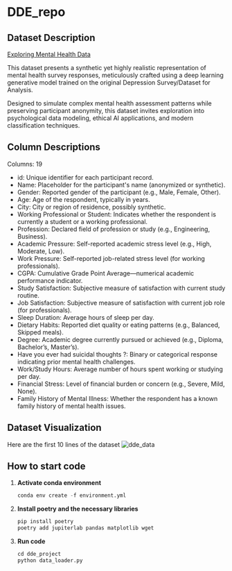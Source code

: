 # DDE_repo

## Dataset Description

[Exploring Mental Health Data](https://drive.google.com/file/d/1rxD968JtKcD3NM8bsSf8t5tJhNCDjR_O/view?usp=sharing)

This dataset presents a synthetic yet highly realistic representation of mental health survey responses, meticulously crafted using a deep learning generative model trained on the original Depression Survey/Dataset for Analysis.

Designed to simulate complex mental health assessment patterns while preserving participant anonymity, this dataset invites exploration into psychological data modeling, ethical AI applications, and modern classification techniques.

## Column Descriptions
Columns: 19

* id: Unique identifier for each participant record.
* Name: Placeholder for the participant's name (anonymized or synthetic).
* Gender: Reported gender of the participant (e.g., Male, Female, Other).
* Age: Age of the respondent, typically in years.
* City: City or region of residence, possibly synthetic.
* Working Professional or Student: Indicates whether the respondent is currently a student or a working professional.
* Profession: Declared field of profession or study (e.g., Engineering, Business).
* Academic Pressure: Self-reported academic stress level (e.g., High, Moderate, Low).
* Work Pressure: Self-reported job-related stress level (for working professionals).
* CGPA: Cumulative Grade Point Average—numerical academic performance indicator.
* Study Satisfaction: Subjective measure of satisfaction with current study routine.
* Job Satisfaction: Subjective measure of satisfaction with current job role (for professionals).
* Sleep Duration: Average hours of sleep per day.
* Dietary Habits: Reported diet quality or eating patterns (e.g., Balanced, Skipped meals).
* Degree: Academic degree currently pursued or achieved (e.g., Diploma, Bachelor’s, Master’s).
* Have you ever had suicidal thoughts ?: Binary or categorical response indicating prior mental health challenges.
* Work/Study Hours: Average number of hours spent working or studying per day.
* Financial Stress: Level of financial burden or concern (e.g., Severe, Mild, None).
* Family History of Mental Illness: Whether the respondent has a known family history of mental health issues.



## Dataset Visualization

Here are the first 10 lines of the dataset
![dde_data](https://github.com/user-attachments/assets/59c4b77e-7bf3-41f9-aedb-cebb6882333a)

## How to start code

1. **Activate conda environment**
   ```python
   conda env create -f environment.yml
   ```
3. **Install poetry and the necessary libraries**
   ```python
   pip install poetry
   poetry add jupiterlab pandas matplotlib wget
   ```
5. **Run code**
   ```python
   cd dde_project
   python data_loader.py
   ```
